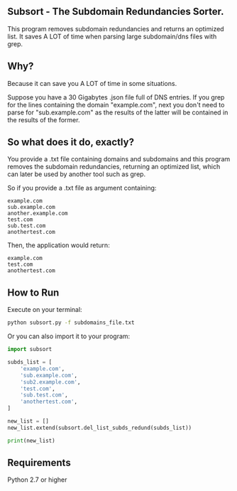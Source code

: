 ## Subsort - The Subdomain Redundancies Sorter.
This program removes subdomain redundancies and returns an optimized list. It saves A LOT of time when parsing large subdomain/dns files with grep.

## Why?
Because it can save you A LOT of time in some situations.

Suppose you have a 30 Gigabytes .json file full of DNS entries. If you grep for the lines containing the domain "example.com", next you don't need to parse for "sub.example.com" as the results of the latter will be contained in the results of the former.

## So what does it do, exactly?
You provide a .txt file containing  domains and subdomains and this program removes the subdomain redundancies, returning an optimized list, which can later be used by another tool such as grep.

So if you provide a .txt file as argument containing:
```
example.com
sub.example.com
another.example.com
test.com
sub.test.com
anothertest.com
```
Then, the application would return:
```
example.com
test.com
anothertest.com
```

## How to Run
Execute on your terminal:
```bash
python subsort.py -f subdomains_file.txt
```
Or you can also import it to your program:
```python
import subsort

subds_list = [
    'example.com',
    'sub.example.com',
    'sub2.example.com',
    'test.com',
    'sub.test.com',
    'anothertest.com',
]

new_list = []
new_list.extend(subsort.del_list_subds_redund(subds_list))

print(new_list)
```

## Requirements
Python 2.7 or higher

